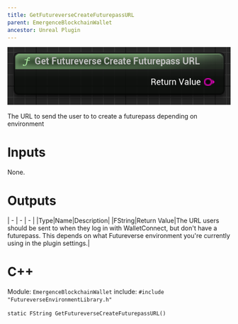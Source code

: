 ```yaml
---
title: GetFutureverseCreateFuturepassURL
parent: EmergenceBlockchainWallet
ancestor: Unreal Plugin
---
```


![](GetFutureverseCreateFuturepassURL.PNG)

The URL to send the user to to create a futurepass depending on environment

# Inputs

None.

# Outputs

| - | - | - |
|Type|Name|Description|
|FString|Return Value|The URL users should be sent to when they log in with WalletConnect, but don't have a futurepass. This depends on what Futureverse environment you're currently using in the plugin settings.|

# C++
Module: `EmergenceBlockchainWallet`
include: `#include "FutureverseEnvironmentLibrary.h"`

`static FString GetFutureverseCreateFuturepassURL()`